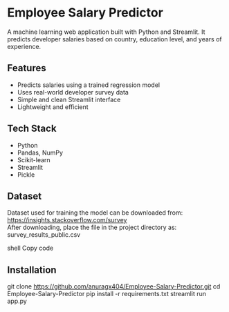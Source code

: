 # Employee Salary Predictor
A machine learning web application built with Python and Streamlit. It predicts developer salaries based on country, education level, and years of experience.

## Features
- Predicts salaries using a trained regression model  
- Uses real-world developer survey data  
- Simple and clean Streamlit interface  
- Lightweight and efficient

## Tech Stack
- Python  
- Pandas, NumPy  
- Scikit-learn  
- Streamlit  
- Pickle

## Dataset
Dataset used for training the model can be downloaded from:  
https://insights.stackoverflow.com/survey  
After downloading, place the file in the project directory as:
survey_results_public.csv

shell
Copy code

## Installation
git clone https://github.com/anuragx404/Employee-Salary-Predictor.git
cd Employee-Salary-Predictor
pip install -r requirements.txt
streamlit run app.py


